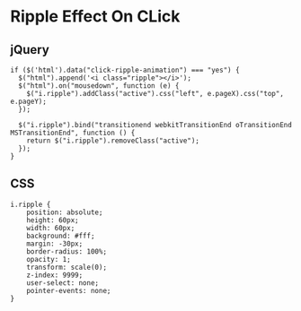 # Ripple Effect On CLick

## jQuery
    if ($('html').data("click-ripple-animation") === "yes") {
      $("html").append('<i class="ripple"></i>');
      $("html").on("mousedown", function (e) {
        $("i.ripple").addClass("active").css("left", e.pageX).css("top", e.pageY);
      });

      $("i.ripple").bind("transitionend webkitTransitionEnd oTransitionEnd MSTransitionEnd", function () {
        return $("i.ripple").removeClass("active");
      });
    }

## CSS
    i.ripple {
        position: absolute;
        height: 60px;
        width: 60px;
        background: #fff;
        margin: -30px;
        border-radius: 100%;
        opacity: 1;
        transform: scale(0);
        z-index: 9999;
        user-select: none;
        pointer-events: none;
    }
